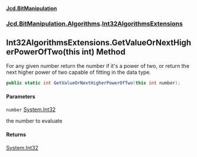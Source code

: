 #### [Jcd.BitManipulation](index.md 'index')

### [Jcd.BitManipulation.Algorithms](Jcd.BitManipulation.Algorithms.md 'Jcd.BitManipulation.Algorithms').[Int32AlgorithmsExtensions](Jcd.BitManipulation.Algorithms.Int32AlgorithmsExtensions.md 'Jcd.BitManipulation.Algorithms.Int32AlgorithmsExtensions')

## Int32AlgorithmsExtensions.GetValueOrNextHigherPowerOfTwo(this int) Method

For any given number return the number if it's a power of two,
or return the next higher power of two capable of fitting in the
data type.

```csharp
public static int GetValueOrNextHigherPowerOfTwo(this int number);
```

#### Parameters

<a name='Jcd.BitManipulation.Algorithms.Int32AlgorithmsExtensions.GetValueOrNextHigherPowerOfTwo(thisint).number'></a>

`number` [System.Int32](https://docs.microsoft.com/en-us/dotnet/api/System.Int32 'System.Int32')

the number to evaluate

#### Returns

[System.Int32](https://docs.microsoft.com/en-us/dotnet/api/System.Int32 'System.Int32')